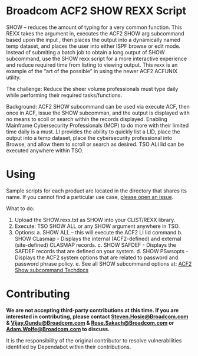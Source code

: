 # Broadcom ACF2 SHOW REXX Script
SHOW – reduces the amount of typing for a very common function. This REXX takes the argument in, executes the ACF2 SHOW arg subcommand based upon the input , then places the output into a dynamically named temp dataset, and places the user into either ISPF browse or edit mode.  Instead of submiting a batch job to obtain a long output of SHOW subcommand, use the SHOW rexx script for a more interactive experience and reduce required time from listing to viewing output.  This rexx is an example of the “art of the possible” in using the newer ACF2 ACFUNIX utility.

The challenge:  Reduce the sheer volume professionals must type daily while performing their required tasks/functions.

Background:  ACF2 SHOW subcommand can be used via execute ACF, then once in ACF, issue the SHOW subcomman, and the output is displayed with no means to scoll or search within the records displayed.  Enabling Mainframe Cybersecurity Professionals (MCP) to do more with their limited time daily is a must.  LI provides the ability to quickly list a LID, place the output into a temp dataset, place the cybersecurity professional into Browse, and allow them to scroll or search as desired. TSO ALI lid can be executed anywhere within TSO.

# Using
Sample scripts for each product are located in the directory that shares its name. If you cannot find a particular use case, [please open an issue](https://github.com/BroadcomMFD/broadcom-product-scripts/issues/new).

What to do:   
1.	Upload the SHOW.rexx.txt as SHOW into your CLIST/REXX library.
2.	Execute:  TSO SHOW ALL or any SHOW argument anywhere in TSO.
3.	Options:
    a.	SHOW ALL – this will execute the ACF2 LI lid command
    b.	SHOW CLasmap - Displays the internal (ACF2-defined) and external (site-defined) CLASMAP records.
    c.	SHOW SAFDEF - Displays the SAFDEF records that are defined on your system.
    d.	SHOW PSwsopts - Displays the ACF2 system options that are related to password and password phrase policy.
    e.  See all SHOW subcommand options at:  [ACF2 Show subcommand Techdocs](https://techdocs.broadcom.com/us/en/ca-mainframe-software/security/ca-acf2-for-z-os/16-0/command-reference/acf-subcommands/show-subcommand-all-other-settings.html)
  	
# Contributing
**We are not accepting third-party contributions at this time. If you are interested in contributing, please contact Steven.Hosie@Broadcom.com & Vijay.Gundu@Broadcom.com & Rose.Sakach@Broadcom.com or Adam.Wolfe@Broadcom.com to discuss.**

It is the responsibility of the original contributor to resolve vulnerabilities identified by Dependabot within their contributions.

